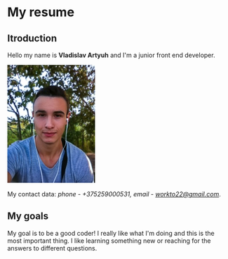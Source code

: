 # My resume




## Itroduction

Hello my name is **Vladislav Artyuh** and I'm a junior front end developer.



![Image of Me](https://github.com/artyuhvladislav/artyuhvladislav.github.io/blob/master/_portfolio.jpg)



My contact data: 
*phone - +375259000531, email - workto22@gmail.com*.


## My goals


My goal is to be a good coder! I really like what I'm doing and this is the most important thing. I like learning something new or reaching for the answers to different questions.
